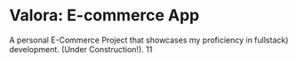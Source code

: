 # Valora: E-commerce App

A personal E-Commerce Project that showcases my proficiency in fullstack)  development. (Under Construction!).
11
